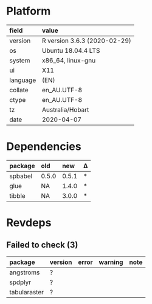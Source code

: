 # Platform

|field    |value                        |
|:--------|:----------------------------|
|version  |R version 3.6.3 (2020-02-29) |
|os       |Ubuntu 18.04.4 LTS           |
|system   |x86_64, linux-gnu            |
|ui       |X11                          |
|language |(EN)                         |
|collate  |en_AU.UTF-8                  |
|ctype    |en_AU.UTF-8                  |
|tz       |Australia/Hobart             |
|date     |2020-04-07                   |

# Dependencies

|package |old   |new   |Δ  |
|:-------|:-----|:-----|:--|
|spbabel |0.5.0 |0.5.1 |*  |
|glue    |NA    |1.4.0 |*  |
|tibble  |NA    |3.0.0 |*  |

# Revdeps

## Failed to check (3)

|package      |version |error |warning |note |
|:------------|:-------|:-----|:-------|:----|
|angstroms    |?       |      |        |     |
|spdplyr      |?       |      |        |     |
|tabularaster |?       |      |        |     |

